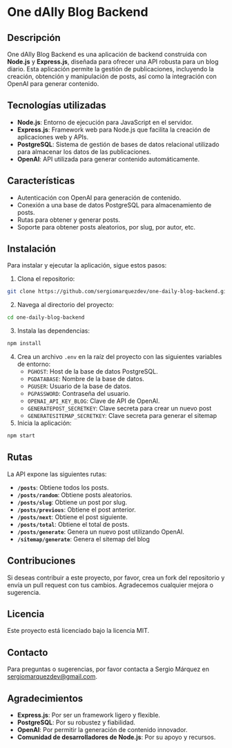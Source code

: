# One dAIly Blog Backend

## Descripción

One dAIly Blog Backend es una aplicación de backend construida con **Node.js** y **Express.js**, diseñada para ofrecer una API robusta para un blog diario. Esta aplicación permite la gestión de publicaciones, incluyendo la creación, obtención y manipulación de posts, así como la integración con OpenAI para generar contenido.

## Tecnologías utilizadas

- **Node.js**: Entorno de ejecución para JavaScript en el servidor.
- **Express.js**: Framework web para Node.js que facilita la creación de aplicaciones web y APIs.
- **PostgreSQL**: Sistema de gestión de bases de datos relacional utilizado para almacenar los datos de las publicaciones.
- **OpenAI**: API utilizada para generar contenido automáticamente.

## Características

- Autenticación con OpenAI para generación de contenido.
- Conexión a una base de datos PostgreSQL para almacenamiento de posts.
- Rutas para obtener y generar posts.
- Soporte para obtener posts aleatorios, por slug, por autor, etc.

## Instalación

Para instalar y ejecutar la aplicación, sigue estos pasos:

1. Clona el repositorio:
```bash
git clone https://github.com/sergiomarquezdev/one-daily-blog-backend.git
```
2. Navega al directorio del proyecto:
```bash
cd one-daily-blog-backend
```
3. Instala las dependencias:
```bash
npm install
```
4. Crea un archivo `.env` en la raíz del proyecto con las siguientes variables de entorno:
   - `PGHOST`: Host de la base de datos PostgreSQL.
   - `PGDATABASE`: Nombre de la base de datos.
   - `PGUSER`: Usuario de la base de datos.
   - `PGPASSWORD`: Contraseña del usuario.
   - `OPENAI_API_KEY_BLOG`: Clave de API de OpenAI.
   - `GENERATEPOST_SECRETKEY`: Clave secreta para crear un nuevo post
   - `GENERATESITEMAP_SECRETKEY`: Clave secreta para generar el sitemap
5. Inicia la aplicación:
```bash
npm start
```

## Rutas

La API expone las siguientes rutas:

- **`/posts`**: Obtiene todos los posts.
- **`/posts/random`**: Obtiene posts aleatorios.
- **`/posts/slug`**: Obtiene un post por slug.
- **`/posts/previous`**: Obtiene el post anterior.
- **`/posts/next`**: Obtiene el post siguiente.
- **`/posts/total`**: Obtiene el total de posts.
- **`/posts/generate`**: Genera un nuevo post utilizando OpenAI.
- **`/sitemap/generate`**: Genera el sitemap del blog

## Contribuciones

Si deseas contribuir a este proyecto, por favor, crea un fork del repositorio y envía un pull request con tus cambios. Agradecemos cualquier mejora o sugerencia.

## Licencia

Este proyecto está licenciado bajo la licencia MIT.

## Contacto

Para preguntas o sugerencias, por favor contacta a Sergio Márquez en sergiomarquezdev@gmail.com.

## Agradecimientos

- **Express.js**: Por ser un framework ligero y flexible.
- **PostgreSQL**: Por su robustez y fiabilidad.
- **OpenAI**: Por permitir la generación de contenido innovador.
- **Comunidad de desarrolladores de Node.js**: Por su apoyo y recursos.

